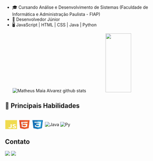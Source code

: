 - 🎓 Cursando Análise e Desenvolvimento de Sistemas (Faculdade de Informática e Administração Paulista - FIAP)
- 💼 Desenvolvedor Júnior
- 🖥️ JavaScript | HTML | CSS | Java | Python

<div align="center">  
    <img width="49%" height="195px" src="https://github-readme-stats.vercel.app/api?username=witalonrodrigues&show_icons=true&count_private=true&hide_border=true&title_color=00bfbf&icon_color=00bfbf&text_color=c9d1d9&bg_color=0d1117" alt="Matheus Maia Alvarez github stats" /> 
    <img width="41%" height="195px" src="https://github-readme-stats.vercel.app/api/top-langs/?username=witalonrodrigues&layout=compact&hide_border=true&title_color=00bfbf&text_color=00bfbf&bg_color=0d1117" />
  </div>

  <div>
    <h2>🔧 Principais Habilidades</h2>
 <div style="display: inline_block"><br>
   <img align="center" alt="Js" height="30" width="40" src="https://raw.githubusercontent.com/devicons/devicon/master/icons/javascript/javascript-plain.svg">
   <img align="center" alt="HTML" height="30" width="40" src="https://raw.githubusercontent.com/devicons/devicon/master/icons/html5/html5-original.svg">
   <img align="center" alt="CSS" height="30" width="40" src="https://raw.githubusercontent.com/devicons/devicon/master/icons/css3/css3-original.svg">
    <img align="center" alt="Java" height="30" width="40" src="https://cdn.jsdelivr.net/gh/devicons/devicon@latest/icons/java/java-original-wordmark.svg">
    <img align="center" alt="Py" height="30" width="40" src="https://cdn.jsdelivr.net/gh/devicons/devicon@latest/icons/python/python-original.svg">
 </div>
   </div>
   <div> 
    <h2>Contato</h2> 
   <a href="https://www.linkedin.com/in/witalon-antonio-rodrigues-87ba692b5/" target="_blank"><img src="https://img.shields.io/badge/-LinkedIn-%230077B5?style=for-the-badge&logo=linkedin&logoColor=white" target="_blank"></a> 
     <a href="https://www.instagram.com/witalonn/" target="_blank"><img src="https://img.shields.io/badge/-Instagram-%23E4405F?style=for-the-badge&logo=instagram&logoColor=white" target="_blank"></a>
 </div>
